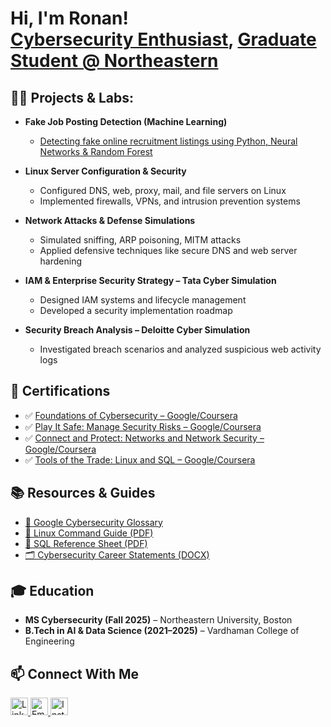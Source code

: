 <h1>Hi, I'm Ronan! <br/>
  <a href="https://github.com/ronanlucky">Cybersecurity Enthusiast</a>, 
  <a href="https://www.linkedin.com/in/ronan-kongala-99068a240/">Graduate Student @ Northeastern</a>
</h1>

<h2>👨‍💻 Projects & Labs:</h2>

- <b>Fake Job Posting Detection (Machine Learning)</b>  
  - [Detecting fake online recruitment listings using Python, Neural Networks & Random Forest](https://github.com/ronanlucky/Fake-Job-Posting-Detection)

- <b>Linux Server Configuration & Security</b>  
  - Configured DNS, web, proxy, mail, and file servers on Linux  
  - Implemented firewalls, VPNs, and intrusion prevention systems

- <b>Network Attacks & Defense Simulations</b>  
  - Simulated sniffing, ARP poisoning, MITM attacks  
  - Applied defensive techniques like secure DNS and web server hardening

- <b>IAM & Enterprise Security Strategy – Tata Cyber Simulation</b>  
  - Designed IAM systems and lifecycle management  
  - Developed a security implementation roadmap

- <b>Security Breach Analysis – Deloitte Cyber Simulation</b>  
  - Investigated breach scenarios and analyzed suspicious web activity logs

<h2>📜 Certifications</h2>

- ✅ [Foundations of Cybersecurity – Google/Coursera](https://coursera.org/verify/FNTNZKCDRVMY)  
- ✅ [Play It Safe: Manage Security Risks – Google/Coursera](https://coursera.org/verify/DT6S1IY4EMF6)  
- ✅ [Connect and Protect: Networks and Network Security – Google/Coursera](https://coursera.org/verify/DKAND3ULAGT0)  
- ✅ [Tools of the Trade: Linux and SQL – Google/Coursera](https://coursera.org/verify/8HYG23DYBTTO)

<h2>📚 Resources & Guides</h2>

- [📘 Google Cybersecurity Glossary](./assets/Google-Cybersecurity-Certificate-glossary.docx)  
- [🐧 Linux Command Guide (PDF)](./assets/Reference%20Guide%20Linux.pdf)  
- [🧮 SQL Reference Sheet (PDF)](./assets/Reference%20Guide%20SQL.pdf)  
- [🗂️ Cybersecurity Career Statements (DOCX)](./assets/Personalized_Cybersecurity_Professional_Statements.docx)

<h2>🎓 Education</h2>

- **MS Cybersecurity (Fall 2025)** – Northeastern University, Boston  
- **B.Tech in AI & Data Science (2021–2025)** – Vardhaman College of Engineering

<h2>📫 Connect With Me</h2>

<p>
  <a href="https://www.linkedin.com/in/ronan-kongala-99068a240/" target="_blank">
    <img src="https://img.icons8.com/ios-filled/50/0000FF/linkedin.png" width="28" alt="LinkedIn"/>
  </a>
  <a href="mailto:kongalaronan@gmail.com" target="_blank">
    <img src="https://img.icons8.com/ios-filled/50/0000FF/gmail.png" width="28" alt="Email"/>
  </a>
  <a href="https://www.instagram.com/ron.an1007/" target="_blank">
    <img src="https://img.icons8.com/ios-filled/50/0000FF/instagram-new.png" width="28" alt="Instagram"/>
  </a>
</p>

<br/><br/>

<!--
**ronanlucky/ronanlucky** is a ✨ special ✨ repository because its `README.md` (this file) appears on your GitHub profile.
-->
